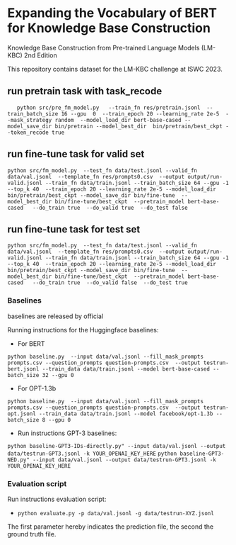 
# Expanding the Vocabulary of BERT for Knowledge Base Construction

Knowledge Base Construction from Pre-trained Language Models (LM-KBC) 2nd Edition

This repository contains dataset for the LM-KBC challenge at ISWC 2023.

## run pretrain task with task_recode

```
   python src/pre_fm_model.py   --train_fn res/pretrain.jsonl  --train_batch_size 16 --gpu  0  --train_epoch 20 --learning_rate 2e-5  --mask_strategy random  --model_load_dir bert-base-cased --model_save_dir bin/pretrain --model_best_dir  bin/pretrain/best_ckpt --token_recode true 

```

## run fine-tune task for valid set
```
python src/fm_model.py  --test_fn data/test.jsonl --valid_fn data/val.jsonl  --template_fn res/prompts0.csv  --output output/run-valid.jsonl --train_fn data/train.jsonl --train_batch_size 64 --gpu -1 --top_k 40  --train_epoch 20 --learning_rate 2e-5 --model_load_dir  bin/pretrain/best_ckpt --model_save_dir bin/fine-tune  --model_best_dir bin/fine-tune/best_ckpt  --pretrain_model bert-base-cased   --do_train true  --do_valid true  --do_test false  

```

## run fine-tune task for test set
```
python src/fm_model.py  --test_fn data/test.jsonl --valid_fn data/val.jsonl  --template_fn res/prompts0.csv  --output output/run-valid.jsonl --train_fn data/train.jsonl --train_batch_size 64 --gpu -1 --top_k 40  --train_epoch 20 --learning_rate 2e-5 --model_load_dir  bin/pretrain/best_ckpt --model_save_dir bin/fine-tune  --model_best_dir bin/fine-tune/best_ckpt  --pretrain_model bert-base-cased   --do_train true  --do_valid false  --do_test true  
```


### Baselines

baselines are released by official

Running instructions for the Huggingface baselines:
 - For BERT

```python baseline.py  --input data/val.jsonl --fill_mask_prompts prompts.csv --question_prompts question-prompts.csv  --output testrun-bert.jsonl --train_data data/train.jsonl --model bert-base-cased --batch_size 32 --gpu 0```

 - For OPT-1.3b

```python baseline.py  --input data/val.jsonl --fill_mask_prompts prompts.csv --question_prompts question-prompts.csv  --output testrun-opt.jsonl --train_data data/train.jsonl --model facebook/opt-1.3b --batch_size 8 --gpu 0```

 - Run instructions GPT-3 baselines:

 ```python baseline-GPT3-IDs-directly.py" --input data/val.jsonl --output data/testrun-GPT3.jsonl -k YOUR_OPENAI_KEY_HERE```
  ```python baseline-GPT3-NED.py" --input data/val.jsonl --output data/testrun-GPT3.jsonl -k YOUR_OPENAI_KEY_HERE```

 
### Evaluation script

Run instructions evaluation script:
  * ```python evaluate.py -p data/val.jsonl -g data/testrun-XYZ.jsonl```

The first parameter hereby indicates the prediction file, the second the ground truth file.
